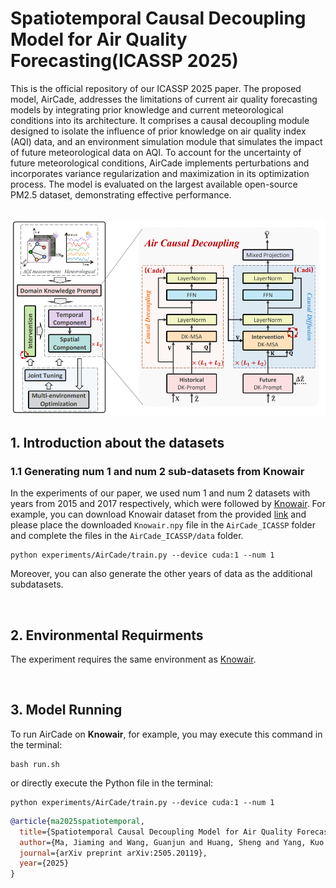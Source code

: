 # Spatiotemporal Causal Decoupling Model for Air  Quality Forecasting(ICASSP 2025)
This is the official repository of our ICASSP 2025 paper. The proposed model, AirCade, addresses the limitations of current air quality forecasting models by integrating prior knowledge and current meteorological conditions into its architecture. It comprises a causal decoupling module designed to isolate the influence of prior knowledge on air quality index (AQI) data, and an environment simulation module that simulates the impact of future meteorological data on AQI. To account for the uncertainty of future meteorological conditions, AirCade implements perturbations and incorporates variance regularization and maximization in its optimization process. The model is evaluated on the largest available open-source PM2.5 dataset, demonstrating effective performance.

<br>

<img src='main.png' alt='Main figure of AirCade'>

<br>

## 1. Introduction about the datasets
### 1.1 Generating num 1 and num 2 sub-datasets from Knowair
In the experiments of our paper, we used num 1 and num 2 datasets with years from 2015 and 2017 respectively, which were followed by [Knowair](https://github.com/shuowang-ai/PM2.5-GNN). For example, you can download Knowair dataset from the provided [link](https://drive.google.com/file/d/1R6hS5VAgjJQ_wu8i5qoLjIxY0BG7RD1L/view) and please place the downloaded `Knowair.npy` file in the `AirCade_ICASSP` folder and complete the files in the `AirCade_ICASSP/data` folder.
  
```
python experiments/AirCade/train.py --device cuda:1 --num 1
```
Moreover, you can also generate the other years of data as the additional subdatasets. 

<br>

## 2. Environmental Requirments
The experiment requires the same environment as [Knowair](https://github.com/shuowang-ai/PM2.5-GNN).

<br>

## 3. Model Running
To run AirCade on <b>Knowair</b>, for example, you may execute this command in the terminal:
```
bash run.sh
```
or directly execute the Python file in the terminal:
```
python experiments/AirCade/train.py --device cuda:1 --num 1
```

```bibtex
@article{ma2025spatiotemporal,
  title={Spatiotemporal Causal Decoupling Model for Air Quality Forecasting},
  author={Ma, Jiaming and Wang, Guanjun and Huang, Sheng and Yang, Kuo and Wang, Binwu and Wang, Pengkun and Wang, Yang},
  journal={arXiv preprint arXiv:2505.20119},
  year={2025}
}
```
